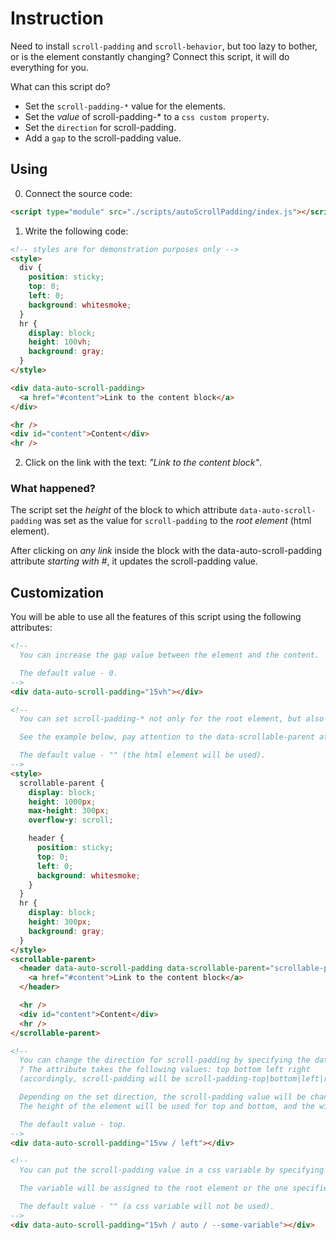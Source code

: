 # Instruction

Need to install `scroll-padding` and `scroll-behavior`, but too lazy to bother, or is the element constantly changing? Connect this script, it will do everything for you.

What can this script do?

- Set the `scroll-padding-*` value for the elements.
- Set the _value_ of scroll-padding-\* to a `css custom property`.
- Set the `direction` for scroll-padding.
- Add a `gap` to the scroll-padding value.

## Using

0. Connect the source code:

```html
<script type="module" src="./scripts/autoScrollPadding/index.js"></script>
```

1.  Write the following code:

```html
<!-- styles are for demonstration purposes only -->
<style>
  div {
    position: sticky;
    top: 0;
    left: 0;
    background: whitesmoke;
  }
  hr {
    display: block;
    height: 100vh;
    background: gray;
  }
</style>

<div data-auto-scroll-padding>
  <a href="#content">Link to the content block</a>
</div>

<hr />
<div id="content">Content</div>
<hr />
```

2. Click on the link with the text: _"Link to the content block"_.

### What happened?

The script set the _height_ of the block to which attribute `data-auto-scroll-padding` was set as the value for `scroll-padding` to the _root element_ (html element).

After clicking on _any link_ inside the block with the data-auto-scroll-padding attribute _starting with #_, it updates the scroll-padding value.

## Customization

You will be able to use all the features of this script using the following attributes:

```html
<!-- 
  You can increase the gap value between the element and the content.

  The default value - 0.
-->
<div data-auto-scroll-padding="15vh"></div>

<!-- 
  You can set scroll-padding-* not only for the root element, but also for any other.

  See the example below, pay attention to the data-scrollable-parent attribute.

  The default value - "" (the html element will be used).
-->
<style>
  scrollable-parent {
    display: block;
    height: 1000px;
    max-height: 300px;
    overflow-y: scroll;

    header {
      position: sticky;
      top: 0;
      left: 0;
      background: whitesmoke;
    }
  }
  hr {
    display: block;
    height: 300px;
    background: gray;
  }
</style>
<scrollable-parent>
  <header data-auto-scroll-padding data-scrollable-parent="scrollable-parent">
    <a href="#content">Link to the content block</a>
  </header>

  <hr />
  <div id="content">Content</div>
  <hr />
</scrollable-parent>

<!-- 
  You can change the direction for scroll-padding by specifying the data-padding-direction attribute. 
  ? The attribute takes the following values: top bottom left right
  (accordingly, scroll-padding will be scroll-padding-top|bottom|left|right)

  Depending on the set direction, the scroll-padding value will be changed. 
  The height of the element will be used for top and bottom, and the width for others.

  The default value - top.
-->
<div data-auto-scroll-padding="15vw / left"></div>

<!-- 
  You can put the scroll-padding value in a css variable by specifying the data-var-for-padding attribute.

  The variable will be assigned to the root element or the one specified via the data-scrollable-parent="" attribute.

  The default value - "" (a css variable will not be used).
-->
<div data-auto-scroll-padding="15vh / auto / --some-variable"></div>
```
